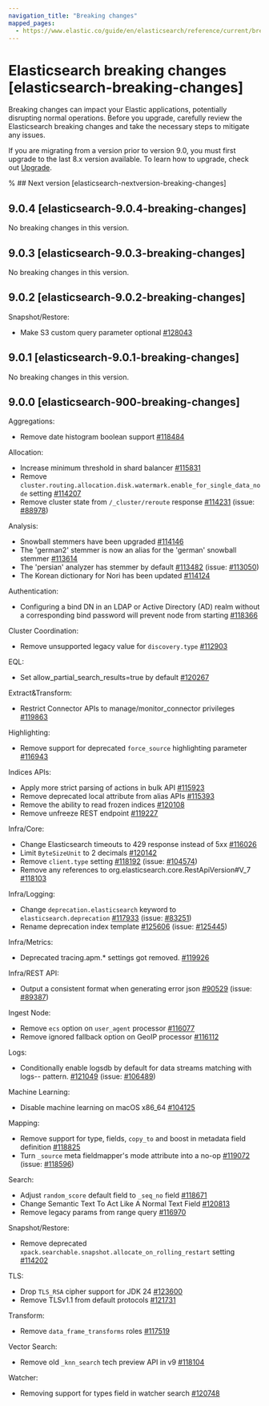 ```yaml
---
navigation_title: "Breaking changes"
mapped_pages:
  - https://www.elastic.co/guide/en/elasticsearch/reference/current/breaking-changes.html
---
```


# Elasticsearch breaking changes [elasticsearch-breaking-changes]

Breaking changes can impact your Elastic applications, potentially disrupting normal operations. Before you upgrade, carefully review the Elasticsearch breaking changes and take the necessary steps to mitigate any issues.

If you are migrating from a version prior to version 9.0, you must first upgrade to the last 8.x version available. To learn how to upgrade, check out [Upgrade](docs-content://deploy-manage/upgrade.md).

% ## Next version [elasticsearch-nextversion-breaking-changes]

## 9.0.4 [elasticsearch-9.0.4-breaking-changes]

No breaking changes in this version.

## 9.0.3 [elasticsearch-9.0.3-breaking-changes]

No breaking changes in this version.

## 9.0.2 [elasticsearch-9.0.2-breaking-changes]

Snapshot/Restore:
* Make S3 custom query parameter optional [#128043](https://github.com/elastic/elasticsearch/pull/128043)



## 9.0.1 [elasticsearch-9.0.1-breaking-changes]

No breaking changes in this version.

## 9.0.0 [elasticsearch-900-breaking-changes]

Aggregations:
* Remove date histogram boolean support [#118484](https://github.com/elastic/elasticsearch/pull/118484)

Allocation:
* Increase minimum threshold in shard balancer [#115831](https://github.com/elastic/elasticsearch/pull/115831)
* Remove `cluster.routing.allocation.disk.watermark.enable_for_single_data_node` setting [#114207](https://github.com/elastic/elasticsearch/pull/114207)
* Remove cluster state from `/_cluster/reroute` response [#114231](https://github.com/elastic/elasticsearch/pull/114231) (issue: [#88978](https://github.com/elastic/elasticsearch/issues/88978))

Analysis:
* Snowball stemmers have been upgraded [#114146](https://github.com/elastic/elasticsearch/pull/114146)
* The 'german2' stemmer is now an alias for the 'german' snowball stemmer [#113614](https://github.com/elastic/elasticsearch/pull/113614)
* The 'persian' analyzer has stemmer by default [#113482](https://github.com/elastic/elasticsearch/pull/113482) (issue: [#113050](https://github.com/elastic/elasticsearch/issues/113050))
* The Korean dictionary for Nori has been updated [#114124](https://github.com/elastic/elasticsearch/pull/114124)

Authentication:
* Configuring a bind DN in an LDAP or Active Directory (AD) realm without a corresponding bind password
will prevent node from starting [#118366](https://github.com/elastic/elasticsearch/pull/118366)

Cluster Coordination:
* Remove unsupported legacy value for `discovery.type` [#112903](https://github.com/elastic/elasticsearch/pull/112903)

EQL:
* Set allow_partial_search_results=true by default [#120267](https://github.com/elastic/elasticsearch/pull/120267)

Extract&Transform:
* Restrict Connector APIs to manage/monitor_connector privileges [#119863](https://github.com/elastic/elasticsearch/pull/119863)

Highlighting:
* Remove support for deprecated `force_source` highlighting parameter [#116943](https://github.com/elastic/elasticsearch/pull/116943)

Indices APIs:
* Apply more strict parsing of actions in bulk API [#115923](https://github.com/elastic/elasticsearch/pull/115923)
* Remove deprecated local attribute from alias APIs [#115393](https://github.com/elastic/elasticsearch/pull/115393)
* Remove the ability to read frozen indices [#120108](https://github.com/elastic/elasticsearch/pull/120108)
* Remove unfreeze REST endpoint [#119227](https://github.com/elastic/elasticsearch/pull/119227)

Infra/Core:
* Change Elasticsearch timeouts to 429 response instead of 5xx [#116026](https://github.com/elastic/elasticsearch/pull/116026)
* Limit `ByteSizeUnit` to 2 decimals [#120142](https://github.com/elastic/elasticsearch/pull/120142)
* Remove `client.type` setting [#118192](https://github.com/elastic/elasticsearch/pull/118192) (issue: [#104574](https://github.com/elastic/elasticsearch/issues/104574))
* Remove any references to org.elasticsearch.core.RestApiVersion#V_7 [#118103](https://github.com/elastic/elasticsearch/pull/118103)

Infra/Logging:
* Change `deprecation.elasticsearch` keyword to `elasticsearch.deprecation` [#117933](https://github.com/elastic/elasticsearch/pull/117933) (issue: [#83251](https://github.com/elastic/elasticsearch/issues/83251))
* Rename deprecation index template [#125606](https://github.com/elastic/elasticsearch/pull/125606) (issue: [#125445](https://github.com/elastic/elasticsearch/issues/125445))

Infra/Metrics:
* Deprecated tracing.apm.* settings got removed. [#119926](https://github.com/elastic/elasticsearch/pull/119926)

Infra/REST API:
* Output a consistent format when generating error json [#90529](https://github.com/elastic/elasticsearch/pull/90529) (issue: [#89387](https://github.com/elastic/elasticsearch/issues/89387))

Ingest Node:
* Remove `ecs` option on `user_agent` processor [#116077](https://github.com/elastic/elasticsearch/pull/116077)
* Remove ignored fallback option on GeoIP processor [#116112](https://github.com/elastic/elasticsearch/pull/116112)

Logs:
* Conditionally enable logsdb by default for data streams matching with logs-*-* pattern. [#121049](https://github.com/elastic/elasticsearch/pull/121049) (issue: [#106489](https://github.com/elastic/elasticsearch/issues/106489))

Machine Learning:
* Disable machine learning on macOS x86_64 [#104125](https://github.com/elastic/elasticsearch/pull/104125)

Mapping:
* Remove support for type, fields, `copy_to` and boost in metadata field definition [#118825](https://github.com/elastic/elasticsearch/pull/118825)
* Turn `_source` meta fieldmapper's mode attribute into a no-op [#119072](https://github.com/elastic/elasticsearch/pull/119072) (issue: [#118596](https://github.com/elastic/elasticsearch/issues/118596))

Search:
* Adjust `random_score` default field to `_seq_no` field [#118671](https://github.com/elastic/elasticsearch/pull/118671)
* Change Semantic Text To Act Like A Normal Text Field [#120813](https://github.com/elastic/elasticsearch/pull/120813)
* Remove legacy params from range query [#116970](https://github.com/elastic/elasticsearch/pull/116970)

Snapshot/Restore:
* Remove deprecated `xpack.searchable.snapshot.allocate_on_rolling_restart` setting [#114202](https://github.com/elastic/elasticsearch/pull/114202)

TLS:
* Drop `TLS_RSA` cipher support for JDK 24 [#123600](https://github.com/elastic/elasticsearch/pull/123600)
* Remove TLSv1.1 from default protocols [#121731](https://github.com/elastic/elasticsearch/pull/121731)

Transform:
* Remove `data_frame_transforms` roles [#117519](https://github.com/elastic/elasticsearch/pull/117519)

Vector Search:
* Remove old `_knn_search` tech preview API in v9 [#118104](https://github.com/elastic/elasticsearch/pull/118104)

Watcher:
* Removing support for types field in watcher search [#120748](https://github.com/elastic/elasticsearch/pull/120748)


